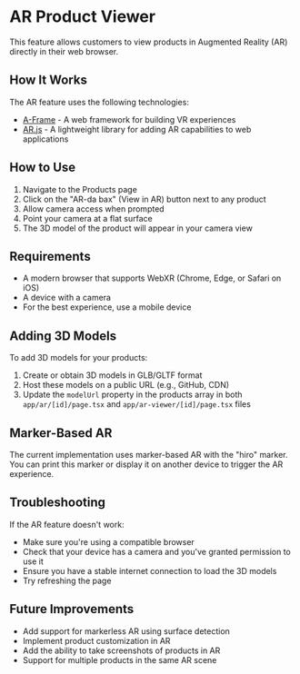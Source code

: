 # AR Product Viewer

This feature allows customers to view products in Augmented Reality (AR) directly in their web browser.

## How It Works

The AR feature uses the following technologies:
- [A-Frame](https://aframe.io/) - A web framework for building VR experiences
- [AR.js](https://ar-js-org.github.io/AR.js-Docs/) - A lightweight library for adding AR capabilities to web applications

## How to Use

1. Navigate to the Products page
2. Click on the "AR-da bax" (View in AR) button next to any product
3. Allow camera access when prompted
4. Point your camera at a flat surface
5. The 3D model of the product will appear in your camera view

## Requirements

- A modern browser that supports WebXR (Chrome, Edge, or Safari on iOS)
- A device with a camera
- For the best experience, use a mobile device

## Adding 3D Models

To add 3D models for your products:

1. Create or obtain 3D models in GLB/GLTF format
2. Host these models on a public URL (e.g., GitHub, CDN)
3. Update the `modelUrl` property in the products array in both `app/ar/[id]/page.tsx` and `app/ar-viewer/[id]/page.tsx` files

## Marker-Based AR

The current implementation uses marker-based AR with the "hiro" marker. You can print this marker or display it on another device to trigger the AR experience.

## Troubleshooting

If the AR feature doesn't work:
- Make sure you're using a compatible browser
- Check that your device has a camera and you've granted permission to use it
- Ensure you have a stable internet connection to load the 3D models
- Try refreshing the page

## Future Improvements

- Add support for markerless AR using surface detection
- Implement product customization in AR
- Add the ability to take screenshots of products in AR
- Support for multiple products in the same AR scene 